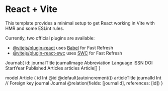 # React + Vite

This template provides a minimal setup to get React working in Vite with HMR and some ESLint rules.

Currently, two official plugins are available:

- [@vitejs/plugin-react](https://github.com/vitejs/vite-plugin-react/blob/main/packages/plugin-react/README.md) uses [Babel](https://babeljs.io/) for Fast Refresh
- [@vitejs/plugin-react-swc](https://github.com/vitejs/vite-plugin-react-swc) uses [SWC](https://swc.rs/) for Fast Refresh

Journal:{
    id: 
    journalTitle
    journalImage
    Abbreviation
    Language
    ISSN
    DOI
    StartYear
    Published Articles
    articles   Article[]
}

model Article {
  id         Int      @id @default(autoincrement())
  articleTitle
  journalId  Int      // Foreign key
  journal    Journal  @relation(fields: [journalId], references: [id])
}